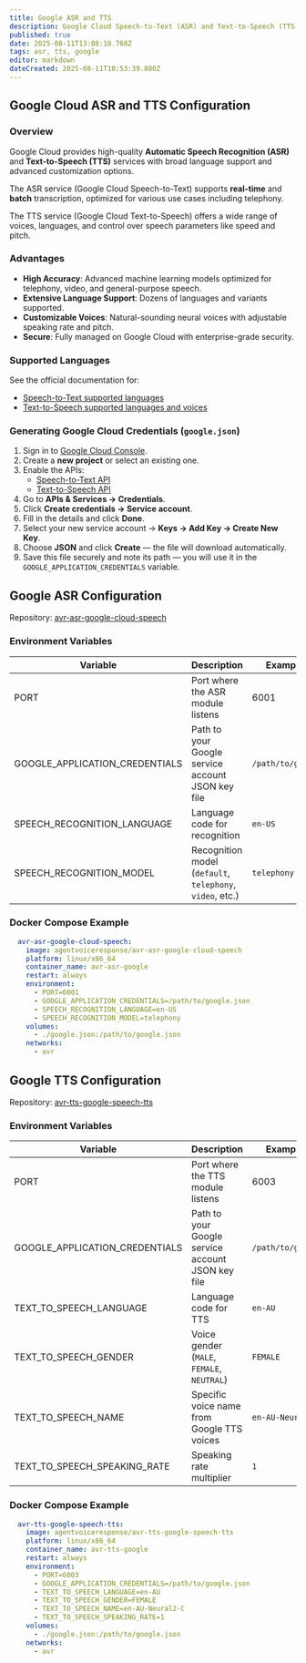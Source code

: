 ```yaml
---
title: Google ASR and TTS
description: Google Cloud Speech-to-Text (ASR) and Text-to-Speech (TTS) Configuration
published: true
date: 2025-08-11T13:08:18.768Z
tags: asr, tts, google
editor: markdown
dateCreated: 2025-08-11T10:53:39.880Z
---
```


## Google Cloud ASR and TTS Configuration

### Overview

Google Cloud provides high-quality **Automatic Speech Recognition (ASR)** and **Text-to-Speech (TTS)** services with broad language support and advanced customization options.  

The ASR service (Google Cloud Speech-to-Text) supports **real-time** and **batch** transcription, optimized for various use cases including telephony.  

The TTS service (Google Cloud Text-to-Speech) offers a wide range of voices, languages, and control over speech parameters like speed and pitch.


### Advantages

- **High Accuracy**: Advanced machine learning models optimized for telephony, video, and general-purpose speech.
- **Extensive Language Support**: Dozens of languages and variants supported.
- **Customizable Voices**: Natural-sounding neural voices with adjustable speaking rate and pitch.
- **Secure**: Fully managed on Google Cloud with enterprise-grade security.


### Supported Languages

See the official documentation for:
- [Speech-to-Text supported languages](https://cloud.google.com/speech-to-text/docs/languages)
- [Text-to-Speech supported languages and voices](https://cloud.google.com/text-to-speech/docs/voices)


### Generating Google Cloud Credentials (`google.json`)

1. Sign in to [Google Cloud Console](https://console.cloud.google.com/).
2. Create a **new project** or select an existing one.
3. Enable the APIs:
   - [Speech-to-Text API](https://console.cloud.google.com/apis/library/speech.googleapis.com)
   - [Text-to-Speech API](https://console.cloud.google.com/apis/library/texttospeech.googleapis.com)
4. Go to **APIs & Services → Credentials**.
5. Click **Create credentials → Service account**.
6. Fill in the details and click **Done**.
7. Select your new service account → **Keys → Add Key → Create New Key**.
8. Choose **JSON** and click **Create** — the file will download automatically.
9. Save this file securely and note its path — you will use it in the `GOOGLE_APPLICATION_CREDENTIALS` variable.

## Google ASR Configuration

Repository: [avr-asr-google-cloud-speech](https://github.com/agentvoiceresponse/avr-asr-google-cloud-speech)

### Environment Variables

| Variable                         | Description                                             | Example Value                |
|----------------------------------|---------------------------------------------------------|--------------------------------|
| PORT                             | Port where the ASR module listens                       | 6001                          |
| GOOGLE_APPLICATION_CREDENTIALS   | Path to your Google service account JSON key file       | `/path/to/google.json`        |
| SPEECH_RECOGNITION_LANGUAGE      | Language code for recognition                           | `en-US`                       |
| SPEECH_RECOGNITION_MODEL         | Recognition model (`default`, `telephony`, `video`, etc.)| `telephony`                   |

### Docker Compose Example

```yaml
  avr-asr-google-cloud-speech:
    image: agentvoiceresponse/avr-asr-google-cloud-speech
    platform: linux/x86_64
    container_name: avr-asr-google
    restart: always
    environment:
      - PORT=6001
      - GOOGLE_APPLICATION_CREDENTIALS=/path/to/google.json
      - SPEECH_RECOGNITION_LANGUAGE=en-US
      - SPEECH_RECOGNITION_MODEL=telephony
    volumes:
      - ./google.json:/path/to/google.json
    networks:
      - avr
```

## Google TTS Configuration

Repository: [avr-tts-google-speech-tts](https://github.com/agentvoiceresponse/avr-tts-google-speech-tts)

### Environment Variables

| Variable                         | Description                                             | Example Value                |
|----------------------------------|---------------------------------------------------------|--------------------------------|
| PORT                             | Port where the TTS module listens                       | 6003                          |
| GOOGLE_APPLICATION_CREDENTIALS   | Path to your Google service account JSON key file       | `/path/to/google.json`        |
| TEXT_TO_SPEECH_LANGUAGE          | Language code for TTS                                   | `en-AU`                       |
| TEXT_TO_SPEECH_GENDER            | Voice gender (`MALE`, `FEMALE`, `NEUTRAL`)              | `FEMALE`                      |
| TEXT_TO_SPEECH_NAME              | Specific voice name from Google TTS voices              | `en-AU-Neural2-C`              |
| TEXT_TO_SPEECH_SPEAKING_RATE     | Speaking rate multiplier                                | `1`                           |

### Docker Compose Example

```yaml
  avr-tts-google-speech-tts:
    image: agentvoiceresponse/avr-tts-google-speech-tts
    platform: linux/x86_64
    container_name: avr-tts-google
    restart: always
    environment:
      - PORT=6003
      - GOOGLE_APPLICATION_CREDENTIALS=/path/to/google.json
      - TEXT_TO_SPEECH_LANGUAGE=en-AU
      - TEXT_TO_SPEECH_GENDER=FEMALE
      - TEXT_TO_SPEECH_NAME=en-AU-Neural2-C
      - TEXT_TO_SPEECH_SPEAKING_RATE=1
    volumes:
      - ./google.json:/path/to/google.json
    networks:
      - avr
```
